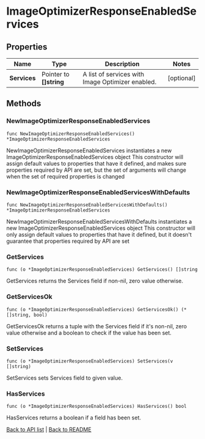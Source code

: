 # ImageOptimizerResponseEnabledServices

## Properties

Name | Type | Description | Notes
------------ | ------------- | ------------- | -------------
**Services** | Pointer to **[]string** | A list of services with Image Optimizer enabled. | [optional] 

## Methods

### NewImageOptimizerResponseEnabledServices

`func NewImageOptimizerResponseEnabledServices() *ImageOptimizerResponseEnabledServices`

NewImageOptimizerResponseEnabledServices instantiates a new ImageOptimizerResponseEnabledServices object
This constructor will assign default values to properties that have it defined,
and makes sure properties required by API are set, but the set of arguments
will change when the set of required properties is changed

### NewImageOptimizerResponseEnabledServicesWithDefaults

`func NewImageOptimizerResponseEnabledServicesWithDefaults() *ImageOptimizerResponseEnabledServices`

NewImageOptimizerResponseEnabledServicesWithDefaults instantiates a new ImageOptimizerResponseEnabledServices object
This constructor will only assign default values to properties that have it defined,
but it doesn't guarantee that properties required by API are set

### GetServices

`func (o *ImageOptimizerResponseEnabledServices) GetServices() []string`

GetServices returns the Services field if non-nil, zero value otherwise.

### GetServicesOk

`func (o *ImageOptimizerResponseEnabledServices) GetServicesOk() (*[]string, bool)`

GetServicesOk returns a tuple with the Services field if it's non-nil, zero value otherwise
and a boolean to check if the value has been set.

### SetServices

`func (o *ImageOptimizerResponseEnabledServices) SetServices(v []string)`

SetServices sets Services field to given value.

### HasServices

`func (o *ImageOptimizerResponseEnabledServices) HasServices() bool`

HasServices returns a boolean if a field has been set.


[Back to API list](../README.md#documentation-for-api-endpoints) | [Back to README](../README.md)
